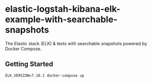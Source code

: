 # elastic-logstah-kibana-elk-example-with-searchable-snapshots
The Elastic stack (ELK) &amp; tests with searchable snapshots powered by Docker Compose.

## Getting Started
```
ELK_VERSION=7.10.1 docker-compose up
```
